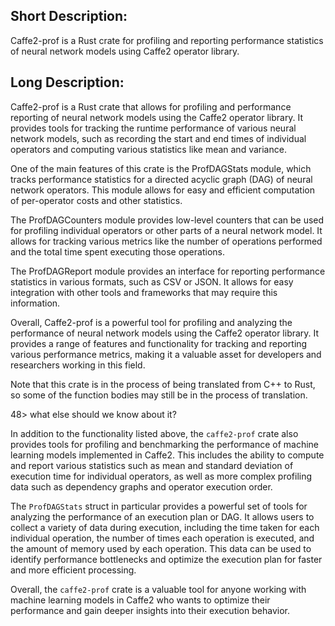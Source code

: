 ## Short Description:

Caffe2-prof is a Rust crate for profiling and
reporting performance statistics of neural network
models using Caffe2 operator library.

## Long Description:

Caffe2-prof is a Rust crate that allows for
profiling and performance reporting of neural
network models using the Caffe2 operator
library. It provides tools for tracking the
runtime performance of various neural network
models, such as recording the start and end times
of individual operators and computing various
statistics like mean and variance.

One of the main features of this crate is the
ProfDAGStats module, which tracks performance
statistics for a directed acyclic graph (DAG) of
neural network operators. This module allows for
easy and efficient computation of per-operator
costs and other statistics.

The ProfDAGCounters module provides low-level
counters that can be used for profiling individual
operators or other parts of a neural network
model. It allows for tracking various metrics like
the number of operations performed and the total
time spent executing those operations.

The ProfDAGReport module provides an interface for
reporting performance statistics in various
formats, such as CSV or JSON. It allows for easy
integration with other tools and frameworks that
may require this information.

Overall, Caffe2-prof is a powerful tool for
profiling and analyzing the performance of neural
network models using the Caffe2 operator
library. It provides a range of features and
functionality for tracking and reporting various
performance metrics, making it a valuable asset
for developers and researchers working in this
field.

Note that this crate is in the process of being
translated from C++ to Rust, so some of the
function bodies may still be in the process of
translation.

48> what else should we know about it?

In addition to the functionality listed above, the
`caffe2-prof` crate also provides tools for
profiling and benchmarking the performance of
machine learning models implemented in
Caffe2. This includes the ability to compute and
report various statistics such as mean and
standard deviation of execution time for
individual operators, as well as more complex
profiling data such as dependency graphs and
operator execution order.

The `ProfDAGStats` struct in particular provides
a powerful set of tools for analyzing the
performance of an execution plan or DAG. It allows
users to collect a variety of data during
execution, including the time taken for each
individual operation, the number of times each
operation is executed, and the amount of memory
used by each operation. This data can be used to
identify performance bottlenecks and optimize the
execution plan for faster and more efficient
processing.

Overall, the `caffe2-prof` crate is a valuable
tool for anyone working with machine learning
models in Caffe2 who wants to optimize their
performance and gain deeper insights into their
execution behavior.
